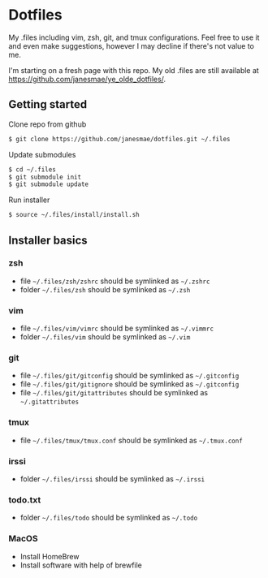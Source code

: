 # Dotfiles

My .files including vim, zsh, git, and tmux configurations. Feel free to use it
and even make suggestions, however I may decline if there's not value to me. 

I'm starting on a fresh page with this repo. My old .files are still available 
at https://github.com/janesmae/ye_olde_dotfiles/.

## Getting started

Clone repo from github

```sh
$ git clone https://github.com/janesmae/dotfiles.git ~/.files
```

Update submodules

```sh
$ cd ~/.files
$ git submodule init
$ git submodule update
```

Run installer

```sh
$ source ~/.files/install/install.sh
```

## Installer basics 

### zsh

- file `~/.files/zsh/zshrc` should be symlinked as `~/.zshrc`
- folder `~/.files/zsh` should be symlinked as `~/.zsh`

### vim

- file `~/.files/vim/vimrc` should be symlinked as `~/.vimmrc`
- folder `~/.files/vim` should be symlinked as `~/.vim`

### git

- file `~/.files/git/gitconfig` should be symlinked as `~/.gitconfig`
- file `~/.files/git/gitignore` should be symlinked as `~/.gitconfig`
- file `~/.files/git/gitattributes` should be symlinked as `~/.gitattributes`

### tmux

- file `~/.files/tmux/tmux.conf` should be symlinked as `~/.tmux.conf`

### irssi

- folder `~/.files/irssi` should be symlinked as `~/.irssi`

### todo.txt

- folder `~/.files/todo` should be symlinked as `~/.todo`

### MacOS

- Install HomeBrew
- Install software with help of brewfile
